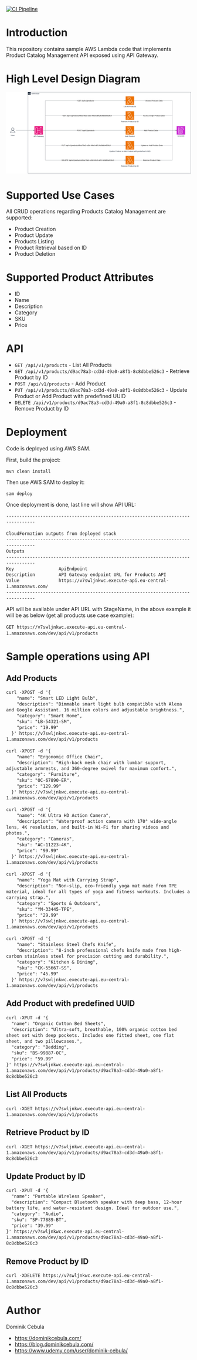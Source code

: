 [![CI Pipeline](https://github.com/dominikcebula/aws-lambda-java-spring-sample/actions/workflows/maven.yml/badge.svg)](https://github.com/dominikcebula/aws-lambda-java-spring-sample/actions/workflows/maven.yml)

# Introduction

This repository contains sample AWS Lambda code that implements Product Catalog Management API exposed using API
Gateway.

# High Level Design Diagram

![diagram.drawio.png](diagram.drawio.png)

# Supported Use Cases

All CRUD operations regarding Products Catalog Management are supported:

* Product Creation
* Product Update
* Products Listing
* Product Retrieval based on ID
* Product Deletion

# Supported Product Attributes

* ID
* Name
* Description
* Category
* SKU
* Price

# API

* `GET /api/v1/products` - List All Products
* `GET /api/v1/products/d9ac78a3-cd3d-49a0-a8f1-8c8dbbe526c3` - Retrieve Product by ID
* `POST /api/v1/products` - Add Product
* `PUT /api/v1/products/d9ac78a3-cd3d-49a0-a8f1-8c8dbbe526c3` - Update Product or Add Product with predefined UUID
* `DELETE /api/v1/products/d9ac78a3-cd3d-49a0-a8f1-8c8dbbe526c3` - Remove Product by ID

# Deployment

Code is deployed using AWS SAM.

First, build the project:

```shell
mvn clean install
```

Then use AWS SAM to deploy it:

```shell
sam deploy
```

Once deployment is done, last line will show API URL:

```text
---------------------------------------------------------------------------------

CloudFormation outputs from deployed stack
---------------------------------------------------------------------------------
Outputs
---------------------------------------------------------------------------------
Key                 ApiEndpoint
Description         API Gateway endpoint URL for Products API
Value               https://v7swljnkwc.execute-api.eu-central-1.amazonaws.com/
---------------------------------------------------------------------------------
```

API will be available under API URL with StageName, in the above example it will be as below
(get all products use case example):

`GET https://v7swljnkwc.execute-api.eu-central-1.amazonaws.com/dev/api/v1/products`

# Sample operations using API

## Add Products

```shell
curl -XPOST -d '{
    "name": "Smart LED Light Bulb",
    "description": "Dimmable smart light bulb compatible with Alexa and Google Assistant. 16 million colors and adjustable brightness.",
    "category": "Smart Home",
    "sku": "LB-54321-SM",
    "price": "19.99"
  }' https://v7swljnkwc.execute-api.eu-central-1.amazonaws.com/dev/api/v1/products

curl -XPOST -d '{
    "name": "Ergonomic Office Chair",
    "description": "High-back mesh chair with lumbar support, adjustable armrests, and 360-degree swivel for maximum comfort.",
    "category": "Furniture",
    "sku": "OC-67890-ER",
    "price": "129.99"
  }' https://v7swljnkwc.execute-api.eu-central-1.amazonaws.com/dev/api/v1/products

curl -XPOST -d '{
    "name": "4K Ultra HD Action Camera",
    "description": "Waterproof action camera with 170° wide-angle lens, 4K resolution, and built-in Wi-Fi for sharing videos and photos.",
    "category": "Cameras",
    "sku": "AC-11223-4K",
    "price": "99.99"
  }' https://v7swljnkwc.execute-api.eu-central-1.amazonaws.com/dev/api/v1/products

curl -XPOST -d '{
    "name": "Yoga Mat with Carrying Strap",
    "description": "Non-slip, eco-friendly yoga mat made from TPE material, ideal for all types of yoga and fitness workouts. Includes a carrying strap.",
    "category": "Sports & Outdoors",
    "sku": "YM-33445-TPE",
    "price": "29.99"
  }' https://v7swljnkwc.execute-api.eu-central-1.amazonaws.com/dev/api/v1/products

curl -XPOST -d '{
    "name": "Stainless Steel Chefs Knife",
    "description": "8-inch professional chefs knife made from high-carbon stainless steel for precision cutting and durability.",
    "category": "Kitchen & Dining",
    "sku": "CK-55667-SS",
    "price": "45.99"
  }' https://v7swljnkwc.execute-api.eu-central-1.amazonaws.com/dev/api/v1/products
```

## Add Product with predefined UUID

```shell
curl -XPUT -d '{
  "name": "Organic Cotton Bed Sheets",
  "description": "Ultra-soft, breathable, 100% organic cotton bed sheet set with deep pockets. Includes one fitted sheet, one flat sheet, and two pillowcases.",
  "category": "Bedding",
  "sku": "BS-99887-OC",
  "price": "59.99"
}' https://v7swljnkwc.execute-api.eu-central-1.amazonaws.com/dev/api/v1/products/d9ac78a3-cd3d-49a0-a8f1-8c8dbbe526c3
```

## List All Products

```shell
curl -XGET https://v7swljnkwc.execute-api.eu-central-1.amazonaws.com/dev/api/v1/products
```

## Retrieve Product by ID

```shell
curl -XGET https://v7swljnkwc.execute-api.eu-central-1.amazonaws.com/dev/api/v1/products/d9ac78a3-cd3d-49a0-a8f1-8c8dbbe526c3
```

## Update Product by ID

```shell
curl -XPUT -d '{
  "name": "Portable Wireless Speaker",
  "description": "Compact Bluetooth speaker with deep bass, 12-hour battery life, and water-resistant design. Ideal for outdoor use.",
  "category": "Audio",
  "sku": "SP-77889-BT",
  "price": "39.99"
}' https://v7swljnkwc.execute-api.eu-central-1.amazonaws.com/dev/api/v1/products/d9ac78a3-cd3d-49a0-a8f1-8c8dbbe526c3
```

## Remove Product by ID

```shell
curl -XDELETE https://v7swljnkwc.execute-api.eu-central-1.amazonaws.com/dev/api/v1/products/d9ac78a3-cd3d-49a0-a8f1-8c8dbbe526c3
```

# Author

Dominik Cebula

* https://dominikcebula.com/
* https://blog.dominikcebula.com/
* https://www.udemy.com/user/dominik-cebula/
